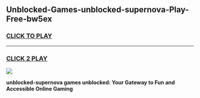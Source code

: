 
## Unblocked-Games-unblocked-supernova-Play-Free-bw5ex
<h3>
<a href="https://premium76.site?title=unblocked-supernova&ref=10A">CLICK TO PLAY</a></h3>
<hr>

<h3>
<a href="https://premium76.site?title=unblocked-supernova&ref=10A">CLICK 2 PLAY</a>
  
</h3>

<a href="https://premium76.site?title=unblocked-supernova&ref=10A"><img src="https://clearcache.store/games.png"></a>


**unblocked-supernova games unblocked: Your Gateway to Fun and Accessible Online Gaming**
